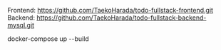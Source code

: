 Frontend: https://github.com/TaekoHarada/todo-fullstack-frontend.git
Backend: https://github.com/TaekoHarada/todo-fullstack-backend-mysql.git

docker-compose up --build
